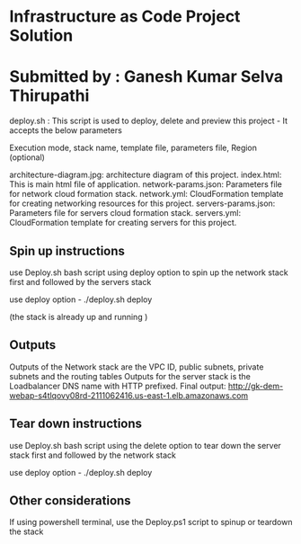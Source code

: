 # Infrastructure as Code Project Solution
# Submitted by : Ganesh Kumar Selva Thirupathi 

deploy.sh : This script is used to deploy, delete and preview this project - It accepts the below parameters

Execution mode, stack name, template file, parameters file, Region (optional)


architecture-diagram.jpg: architecture diagram of this project.
index.html: This is main html file of application.
network-params.json: Parameters file for network cloud formation stack.
network.yml: CloudFormation template for creating networking resources for this project.
servers-params.json: Parameters file for servers cloud formation stack.
servers.yml: CloudFormation template for creating servers for this project.


## Spin up instructions
use Deploy.sh bash script using deploy option to spin up the network stack first and followed by the servers stack

use deploy option - ./deploy.sh deploy <stack-name> <template-file> <parameter-file> <region>

(the stack is already up and running )
## Outputs
Outputs of the Network stack are the VPC ID, public subnets, private subnets and the routing tables
Outputs for the server stack is the Loadbalancer DNS name with HTTP prefixed.
Final output: http://gk-dem-webap-s4tlqovy08rd-2111062416.us-east-1.elb.amazonaws.com

## Tear down instructions
use Deploy.sh bash script using the delete option to tear down the server stack first and followed by the network stack

use deploy option - ./deploy.sh deploy <stack-name> <template-file> <parameter-file> <region>

## Other considerations
If using powershell terminal, use the Deploy.ps1 script to spinup or teardown the stack